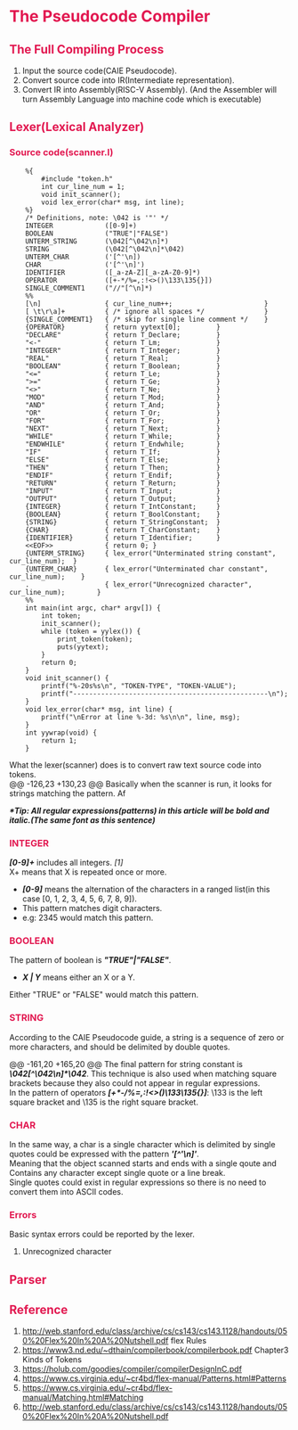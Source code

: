 <meta name="viewport" content="width=device-width, initial-scale=1">
<link rel="stylesheet" href="github-markdown.css">
<link href="https://cdn.bootcss.com/highlight.js/9.6.0/styles/atelier-lakeside-dark.min.css" rel="stylesheet"/>
<script src="https://cdn.bootcss.com/highlight.js/9.11.0/highlight.min.js"></script>
<script>hljs.initHighlightingOnLoad();</script>
<script src="https://cdn.bootcss.com/highlightjs-line-numbers.js/1.1.0/highlightjs-line-numbers.min.js"></script>
<script>hljs.initLineNumbersOnLoad();</script>


<h1 style="color: #E21951; font-weight: bold">The Pseudocode Compiler</h1>

<h2 style="color: #E21951; font-weight: bold">The Full Compiling Process</h2>

1. Input the source code(CAIE Pseudocode).  
2. Convert source code into IR(Intermediate representation).  
3. Convert IR into Assembly(RISC-V Assembly).
(And the Assembler will turn Assembly Language into machine code which is executable)  

<h2 style="color: #E21951; font-weight: bold">Lexer(Lexical Analyzer)</h2>

<h3 style="color: #E21951">Source code(scanner.l)</h3>

```
	%{
		#include "token.h"
		int cur_line_num = 1;
		void init_scanner();
		void lex_error(char* msg, int line);
	%}
	/* Definitions, note: \042 is '"' */
	INTEGER             ([0-9]+)
	BOOLEAN             ("TRUE"|"FALSE")
	UNTERM_STRING       (\042[^\042\n]*)
	STRING              (\042[^\042\n]*\042)
	UNTERM_CHAR         ('[^'\n])
	CHAR                ('[^'\n]')
	IDENTIFIER          ([_a-zA-Z][_a-zA-Z0-9]*)
	OPERATOR            ([+-*/%=,:!<>()\133\135{}])
	SINGLE_COMMENT1     ("//"[^\n]*)
	%%
	[\n]                { cur_line_num++;                       }
	[ \t\r\a]+          { /* ignore all spaces */               }
	{SINGLE_COMMENT1}   { /* skip for single line comment */    }
	{OPERATOR}          { return yytext[0];         }   
	"DECLARE"           { return T_Declare;         }
	"<-"                { return T_Lm;              }
	"INTEGER"           { return T_Integer;         }
	"REAL"              { return T_Real;            }
	"BOOLEAN"           { return T_Boolean;         }
	"<="                { return T_Le;              }
	">="                { return T_Ge;              }
	"<>"                { return T_Ne;              }
	"MOD"               { return T_Mod;             }
	"AND"               { return T_And;             }
	"OR"                { return T_Or;              }
	"FOR"               { return T_For;             }
	"NEXT"              { return T_Next;            }
	"WHILE"             { return T_While;           }
	"ENDWHILE"          { return T_Endwhile;        }
	"IF"                { return T_If;              }
	"ELSE"              { return T_Else;            }
	"THEN"              { return T_Then;            }
	"ENDIF"             { return T_Endif;           }
	"RETURN"            { return T_Return;          }
	"INPUT"             { return T_Input;           }
	"OUTPUT"            { return T_Output;          }
	{INTEGER}           { return T_IntConstant;     }
	{BOOLEAN}           { return T_BoolConstant;    }
	{STRING}            { return T_StringConstant;  }
	{CHAR}              { return T_CharConstant;    }
	{IDENTIFIER}        { return T_Identifier;      }
	<<EOF>>             { return 0; }
	{UNTERM_STRING}     { lex_error("Unterminated string constant", cur_line_num);  }
	{UNTERM_CHAR}       { lex_error("Unterminated char constant", cur_line_num);    }
	.                   { lex_error("Unrecognized character", cur_line_num);        }
	%%
	int main(int argc, char* argv[]) {
		int token;
		init_scanner();
		while (token = yylex()) {
			print_token(token);
			puts(yytext);
		}
		return 0;
	}
	void init_scanner() {
		printf("%-20s%s\n", "TOKEN-TYPE", "TOKEN-VALUE");
		printf("-------------------------------------------------\n");
	}
	void lex_error(char* msg, int line) {
		printf("\nError at line %-3d: %s\n\n", line, msg);
	}
	int yywrap(void) {
		return 1;
	}
```

What the lexer(scanner) does is to convert raw text source code into tokens.  
@@ -126,23 +130,23 @@ Basically when the scanner is run, it looks for strings matching the pattern. Af

___*Tip: All regular expressions(patterns) in this article will be bold and italic.(The same font as this sentence)___

<h3 style="color: #E21951">INTEGER</h3>

___[0-9]+___ includes all integers. *[1]*  
X+ means that X is repeated once or more.  
- ___[0-9]___ means the alternation of the characters in a ranged list(in this case [0, 1, 2, 3, 4, 5, 6, 7, 8, 9]).  
- This pattern matches digit characters.  
- e.g: 2345 would match this pattern.

<h3 style="color: #E21951">BOOLEAN</h3>

The pattern of boolean is ___"TRUE"\|"FALSE"___.  
- ___X \| Y___ means either an X or a Y.  

Either "TRUE" or "FALSE" would match this pattern.


<h3 style="color: #E21951">STRING</h3>

According to the CAIE Pseudocode guide, a string is a sequence of zero or more characters, and should be delimited by double quotes.  

@@ -161,20 +165,20 @@ The final pattern for string constant is ___\042[^\042\n]*\042___.
This technique is also used when matching square brackets because they also could not appear in regular expressions.  
In the pattern of operators ___[+*-/%=,:!<>()\133\135{}]___: \133 is the left square bracket and \135 is the right square bracket.  

<h3 style="color: #E21951">CHAR</h3>

In the same way, a char is a single character which is delimited by single quotes could be expressed with the pattern ___'[^'\n]'___.  
Meaning that the object scanned starts and ends with a single qoute and Contains any character except single quote or a line break.  
Single quotes could exist in regular expressions so there is no need to convert them into ASCII codes.  

<h3 style="color: #E21951">Errors</h3>

Basic syntax errors could be reported by the lexer.  
1. Unrecognized character 

<h2 style="color: #E21951; font-weight: bold">Parser</h2>

<h2 style="color: #E21951; font-weight: bold">Reference</h2>

1. http://web.stanford.edu/class/archive/cs/cs143/cs143.1128/handouts/050%20Flex%20In%20A%20Nutshell.pdf flex Rules  
2. https://www3.nd.edu/~dthain/compilerbook/compilerbook.pdf Chapter3 Kinds of Tokens  
3. https://holub.com/goodies/compiler/compilerDesignInC.pdf  
4. https://www.cs.virginia.edu/~cr4bd/flex-manual/Patterns.html#Patterns
5. https://www.cs.virginia.edu/~cr4bd/flex-manual/Matching.html#Matching
6. http://web.stanford.edu/class/archive/cs/cs143/cs143.1128/handouts/050%20Flex%20In%20A%20Nutshell.pdf 

